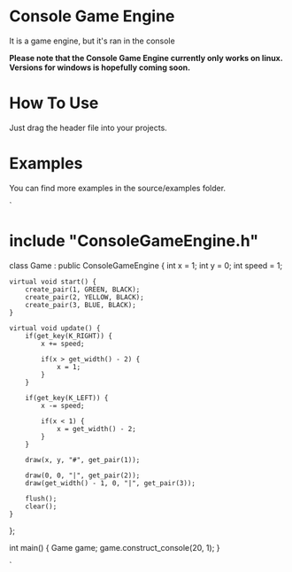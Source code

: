 # Console Game Engine
It is a game engine, but it's ran in the console

**Please note that the Console Game Engine currently only works on linux. Versions for windows is hopefully coming soon.**
# How To Use
Just drag the header file into your projects.
# Examples
You can find more examples in the source/examples folder.

`


# include "ConsoleGameEngine.h"

class Game : public ConsoleGameEngine {
    int x = 1;
    int y = 0;
    int speed = 1;

    virtual void start() {
        create_pair(1, GREEN, BLACK);
        create_pair(2, YELLOW, BLACK);
        create_pair(3, BLUE, BLACK);
    }

    virtual void update() {
        if(get_key(K_RIGHT)) {
            x += speed;

            if(x > get_width() - 2) {
                x = 1;
            }
        }

        if(get_key(K_LEFT)) {
            x -= speed;

            if(x < 1) {
                x = get_width() - 2;
            }
        }

        draw(x, y, "#", get_pair(1));

        draw(0, 0, "|", get_pair(2));
        draw(get_width() - 1, 0, "|", get_pair(3));

        flush();
        clear();
    }
};

int main() {
    Game game;
    game.construct_console(20, 1);
}


`
